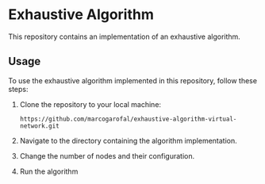 # Exhaustive Algorithm

This repository contains an implementation of an exhaustive algorithm.


## Usage

To use the exhaustive algorithm implemented in this repository, follow these steps:

1. Clone the repository to your local machine:

    ```
    https://github.com/marcogarofal/exhaustive-algorithm-virtual-network.git
    ```

2. Navigate to the directory containing the algorithm implementation.

3. Change the number of nodes and their configuration.

4. Run the algorithm
